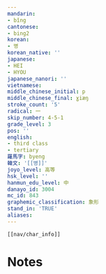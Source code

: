 ```yaml
---
mandarin:
- bǐng
cantonese:
- bing2
korean:
- 병
korean_native: ''
japanese:
- HEI
- HYOU
japanese_nanori: ''
vietnamese:
middle_chinese_initial: p
middle_chinese_final: ɣiæŋ
stroke_count: '5'
radical: 一
skip_number: 4-5-1
grade_level: 3
pos: ''
english:
- third class
- tertiary
羅馬字: byeng
韓文: '[[병]]'
joyo_level: 高等
hsk_level: ''
hanmun_edu_level: 中
danayo_id: 3004
mc_id: 843
graphemic_classification: 象形
stand_in: 'TRUE'
aliases:
---
```

```meta-bind-embed
[[nav/char_info]]
```

# Notes
